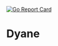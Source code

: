 [![Go Report Card](https://goreportcard.com/badge/github.com/javadh75/dyane)](https://goreportcard.com/report/github.com/javadh75/dyane)

# Dyane
